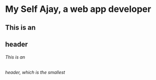 # My Self Ajay, a web app developer
## This is an <h2> header
###### This is an <h6> header, which is the smallest
